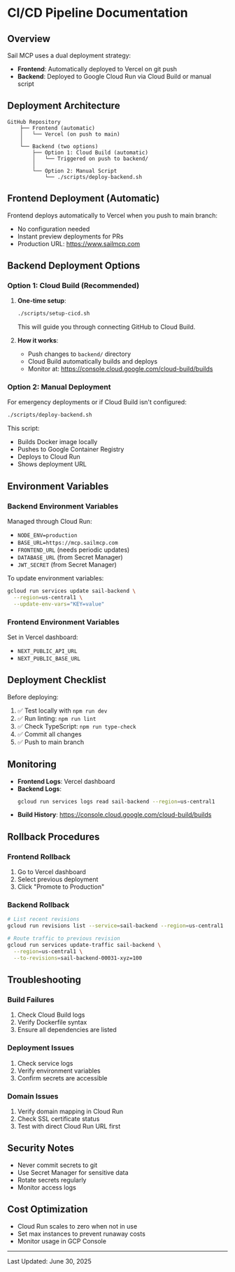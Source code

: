 # CI/CD Pipeline Documentation

## Overview

Sail MCP uses a dual deployment strategy:
- **Frontend**: Automatically deployed to Vercel on git push
- **Backend**: Deployed to Google Cloud Run via Cloud Build or manual script

## Deployment Architecture

```
GitHub Repository
    ├── Frontend (automatic)
    │   └── Vercel (on push to main)
    │
    └── Backend (two options)
        ├── Option 1: Cloud Build (automatic)
        │   └── Triggered on push to backend/
        │
        └── Option 2: Manual Script
            └── ./scripts/deploy-backend.sh
```

## Frontend Deployment (Automatic)

Frontend deploys automatically to Vercel when you push to main branch:
- No configuration needed
- Instant preview deployments for PRs
- Production URL: https://www.sailmcp.com

## Backend Deployment Options

### Option 1: Cloud Build (Recommended)

1. **One-time setup**:
   ```bash
   ./scripts/setup-cicd.sh
   ```
   This will guide you through connecting GitHub to Cloud Build.

2. **How it works**:
   - Push changes to `backend/` directory
   - Cloud Build automatically builds and deploys
   - Monitor at: https://console.cloud.google.com/cloud-build/builds

### Option 2: Manual Deployment

For emergency deployments or if Cloud Build isn't configured:

```bash
./scripts/deploy-backend.sh
```

This script:
- Builds Docker image locally
- Pushes to Google Container Registry
- Deploys to Cloud Run
- Shows deployment URL

## Environment Variables

### Backend Environment Variables

Managed through Cloud Run:
- `NODE_ENV=production`
- `BASE_URL=https://mcp.sailmcp.com`
- `FRONTEND_URL` (needs periodic updates)
- `DATABASE_URL` (from Secret Manager)
- `JWT_SECRET` (from Secret Manager)

To update environment variables:
```bash
gcloud run services update sail-backend \
  --region=us-central1 \
  --update-env-vars="KEY=value"
```

### Frontend Environment Variables

Set in Vercel dashboard:
- `NEXT_PUBLIC_API_URL`
- `NEXT_PUBLIC_BASE_URL`

## Deployment Checklist

Before deploying:
1. ✅ Test locally with `npm run dev`
2. ✅ Run linting: `npm run lint`
3. ✅ Check TypeScript: `npm run type-check`
4. ✅ Commit all changes
5. ✅ Push to main branch

## Monitoring

- **Frontend Logs**: Vercel dashboard
- **Backend Logs**: 
  ```bash
  gcloud run services logs read sail-backend --region=us-central1
  ```
- **Build History**: https://console.cloud.google.com/cloud-build/builds

## Rollback Procedures

### Frontend Rollback
1. Go to Vercel dashboard
2. Select previous deployment
3. Click "Promote to Production"

### Backend Rollback
```bash
# List recent revisions
gcloud run revisions list --service=sail-backend --region=us-central1

# Route traffic to previous revision
gcloud run services update-traffic sail-backend \
  --region=us-central1 \
  --to-revisions=sail-backend-00031-xyz=100
```

## Troubleshooting

### Build Failures
1. Check Cloud Build logs
2. Verify Dockerfile syntax
3. Ensure all dependencies are listed

### Deployment Issues
1. Check service logs
2. Verify environment variables
3. Confirm secrets are accessible

### Domain Issues
1. Verify domain mapping in Cloud Run
2. Check SSL certificate status
3. Test with direct Cloud Run URL first

## Security Notes

- Never commit secrets to git
- Use Secret Manager for sensitive data
- Rotate secrets regularly
- Monitor access logs

## Cost Optimization

- Cloud Run scales to zero when not in use
- Set max instances to prevent runaway costs
- Monitor usage in GCP Console

---

Last Updated: June 30, 2025